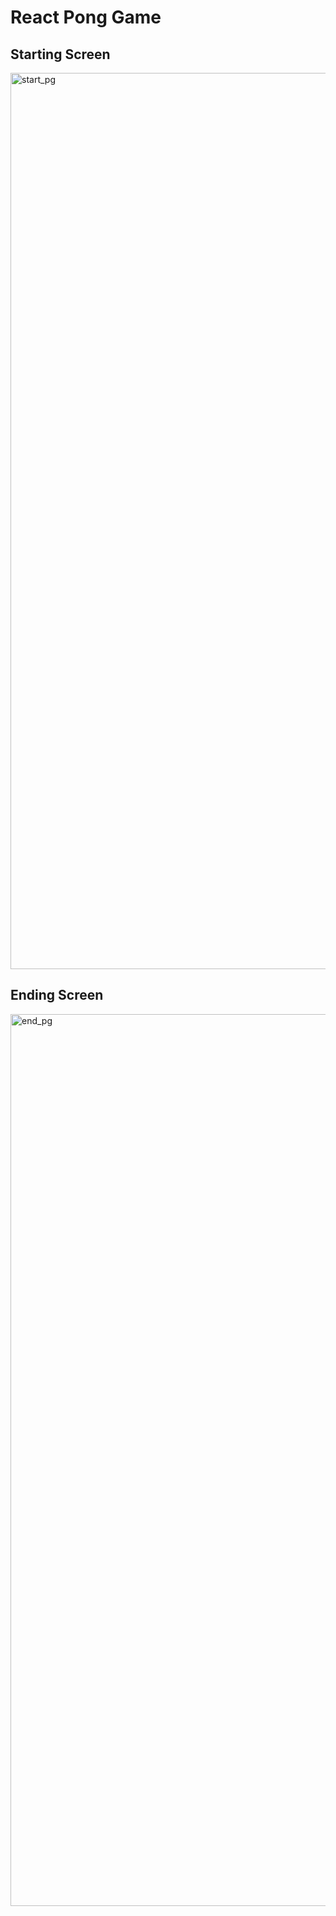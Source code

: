 # React Pong Game


## Starting Screen
<img width="1434" alt="start_pg" src="https://github.com/LocoKangaroo/PerfTask/assets/136642643/1c48de7c-97e5-4f0a-a643-19814099f0dc">


## Ending Screen
<img width="1427" alt="end_pg" src="https://github.com/LocoKangaroo/PerfTask/assets/136642643/1df71af2-c938-4ec9-a63c-d347f606d751">
